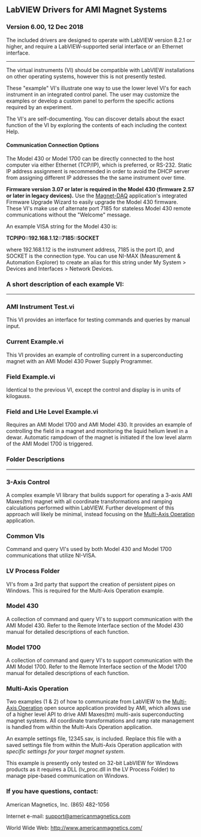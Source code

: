 ## LabVIEW Drivers for AMI Magnet Systems

### Version 6.00, 12 Dec 2018

The included drivers are designed to operate with LabVIEW version 8.2.1 or higher, and require a LabVIEW-supported serial interface or an Ethernet interface.

------

The virtual instruments (VI) should be compatible with LabVIEW installations on other operating systems, however this is not presently tested.

These "example" VI's illustrate one way to use the lower level VI's for each instrument in an integrated control panel. The user may customize the examples or develop a custom panel to perform the specific actions required by an experiment.

The VI's are self-documenting. You can discover details about the exact function of the VI by exploring the contents of each including the context Help.

#### Communication Connection Options

The Model 430 or Model 1700 can be directly connected to the host computer via either Ethernet (TCP/IP), which is preferred, or RS-232. Static IP address assignment is recommended in order to avoid the DHCP server from assigning different IP addresses the the same instrument over time.

**Firmware version 3.07 or later is required in the Model 430 (firmware 2.57 or later in legacy devices).** Use the [Magnet-DAQ](https://bitbucket.org/americanmagneticsinc/magnet-daq) application's integrated Firmware Upgrade Wizard to easily upgrade the Model 430 firmware. These VI's make use of alternate port 7185 for stateless Model 430 remote communications without the "Welcome" message.

An example VISA string for the Model 430 is:

**TCPIP0::192.168.1.12::7185::SOCKET**

where 192.168.1.12 is the instrument address, 7185 is the port ID, and SOCKET is the connection type. You can use NI-MAX (Measurement & Automation Explorer) to create an alias for this string under My System > Devices and Interfaces > Network Devices.



### A short description of each example VI:

------

### AMI Instrument Test.vi

This VI provides an interface for testing commands and queries by manual input.



### Current Example.vi

This VI provides an example of controlling current in a superconducting magnet with an AMI Model 430 Power Supply Programmer.



### Field Example.vi

Identical to the previous VI, except the control and display is in units of kilogauss.



### Field and LHe Level Example.vi

Requires an AMI Model 1700 and AMI Model 430.  It provides an example of controlling the field in a magnet and monitoring the liquid helium level in a dewar.  Automatic rampdown of the magnet is initiated if the low level alarm of the AMI Model 1700 is triggered.



### Folder Descriptions

------

### 3-Axis Control

A complex example VI library that builds support for operating a 3-axis AMI Maxes(tm) magnet with all coordinate transformations and ramping calculations performed within LabVIEW. Further development of this approach will likely be minimal, instead focusing on the [Multi-Axis Operation](https://bitbucket.org/americanmagneticsinc/multi-axis-operation) application.



### Common VIs

Command and query VI's used by both Model 430 and Model 1700 communications that utilize NI-VISA.



### LV Process Folder

VI's from a 3rd party that support the creation of persistent pipes on Windows. This is required for the Multi-Axis Operation example.



### Model 430

A collection of command and query VI's to support communication with the AMI Model 430. Refer to the Remote Interface section of the Model 430 manual for detailed descriptions of each function.



### Model 1700

A collection of command and query VI's to support communication with the AMI Model 1700. Refer to the Remote Interface section of the Model 1700 manual for detailed descriptions of each function.



### Multi-Axis Operation

Two examples (1 & 2) of how to communicate from LabVIEW to the [Multi-Axis Operation](https://bitbucket.org/americanmagneticsinc/multi-axis-operation) open source application provided by AMI, which allows use of a higher level API to drive AMI Maxes(tm) multi-axis superconducting magnet systems. All coordinate transformations and ramp rate management is handled from within the Multi-Axis Operation application.

An example settings file, 12345.sav, is included. Replace this file with a saved settings file from within the Multi-Axis Operation application with *specific settings for your target magnet system*.

This example is presently only tested on 32-bit LabVIEW for Windows products as it requires a DLL (lv_proc.dll in the LV Process Folder) to manage pipe-based communication on Windows.



### If you have questions, contact:

American Magnetics, Inc.
(865) 482-1056

Internet e-mail:
support@americanmagnetics.com

World Wide Web:
http://www.americanmagnetics.com/